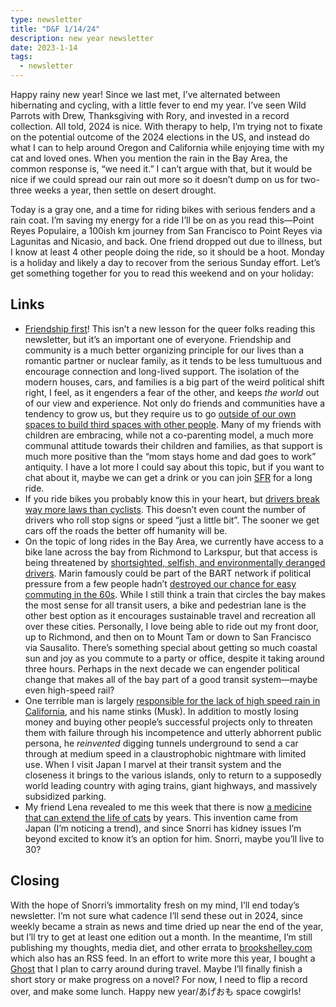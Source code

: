 ```yaml
---
type: newsletter
title: "D&F 1/14/24"
description: new year newsletter
date: 2023-1-14
tags:
  - newsletter
---
```


Happy rainy new year! Since we last met, I’ve alternated between hibernating and cycling, with a little fever to end my year. I’ve seen Wild Parrots with Drew, Thanksgiving with Rory, and invested in a record collection. All told, 2024 is nice. With therapy to help, I’m trying not to fixate on the potential outcome of the 2024 elections in the US, and instead do what I can to help around Oregon and California while enjoying time with my cat and loved ones. When you mention the rain in the Bay Area, the common response is, “we need it.” I can’t argue with that, but it would be nice if we could spread our rain out more so it doesn’t dump on us for two-three weeks a year, then settle on desert drought. 

Today is a gray one, and a time for riding bikes with serious fenders and a rain coat.   I’m saving my energy for a ride I’ll be on as you read this—Point Reyes Populaire, a 100ish km journey from San Francisco to  Point Reyes via Lagunitas and Nicasio, and back. One friend dropped out due to illness, but I know at least 4 other people doing the ride, so it should be a hoot. Monday is a holiday and likely a day to recover from the serious Sunday effort. Let’s get something together for you to read this weekend and on your holiday:

## Links

- [Friendship first](https://archive.ph/4e8TG)! This isn’t a new lesson for the queer folks reading this newsletter, but it’s an important one of everyone. Friendship and community is a much better organizing principle for our lives than a romantic partner or nuclear family, as it tends to be less tumultuous and encourage connection and long-lived support. The isolation of the modern houses, cars, and families is a big part of the weird political shift right, I feel, as it engenders a fear of the other, and keeps _the world_ out of our view and experience. Not only do friends and communities have a tendency to grow us, but they require us to go [outside of our own spaces to build third spaces with other people](https://www.cnu.org/publicsquare/2023/11/13/children-left-behind-suburbia-need-better-community-design). Many of my friends with children are embracing, while not a co-parenting model, a much more communal attitude towards their children and families, as that support is much more positive than the “mom stays home and dad goes to work” antiquity. I have a lot more I could say about this topic, but if you want to chat about it, maybe we can get a drink or you can join [SFR](https://sfrandonneurs.org) for a long ride.
- If you ride bikes you probably know this in your heart, but [drivers break way more laws than cyclists](https://electrek.co/2024/01/11/cars-or-bikes-surprising-results-of-study-reveal-who-breaks-more-road-laws/). This doesn’t even count the number of drivers who roll stop signs or speed “just a little bit”. The sooner we get cars off the roads the better off humanity will be.
- On the topic of long rides in the Bay Area, we currently have access to a bike lane across the bay from Richmond to Larkspur, but that access is being threatened by [shortsighted, selfish, and environmentally deranged drivers](https://sf.streetsblog.org/2023/10/03/rsr-bridge-pilot-coming-to-an-end-whats-next). Marin famously could be part of the BART network if political pressure from a few people hadn’t [destroyed our chance for easy commuting in the 60s](https://www.sfgate.com/local/article/Marin-County-BART-Golden-Gate-Bridge-study-14364699.php). While I still think a train that circles the bay makes the most sense for all transit users, a bike and pedestrian lane is the other best option as it encourages sustainable travel and recreation all over these cities. Personally, I love being able to ride out my front door, up to Richmond, and then on to Mount Tam or down to San Francisco via Sausalito. There’s something special about getting so much coastal sun and joy as you commute to a party or office, despite it taking around three hours. Perhaps in the next decade we can engender political change that makes all of the bay part of a good transit system—maybe even high-speed rail?
- One terrible man is largely [responsible for the lack of high speed rain in California](https://davekarpf.substack.com/p/elon-musk-and-the-infinite-rebuy), and his name stinks (Musk). In addition to mostly losing money and buying other people’s successful projects only to threaten them with failure through his incompetence and utterly abhorrent public persona, he _reinvented_ digging tunnels underground to send a car through at medium speed in a claustrophobic nightmare with limited use. When I visit Japan I marvel at their transit system and the closeness it brings to the various islands, only to return to a supposedly world leading country with aging trains, giant highways, and massively subsidized parking. 
- My friend Lena revealed to me this week that there is now [a medicine that can extend the life of cats](https://www.fda.gov/news-events/press-announcements/fda-conditionally-approves-first-drug-anemia-cats-chronic-kidney-disease) by years. This invention came from Japan (I’m noticing a trend), and since Snorri has kidney issues I’m beyond excited to know it’s an option for him. Snorri, maybe you’ll live to 30?

## Closing

With the hope of Snorri’s immortality fresh on my mind, I’ll end today’s newsletter. I’m not sure what cadence I’ll send these out in 2024, since weekly became a strain as news and time dried up near the end of the year, but I’ll try to get at least one edition out a month. In the meantime, I’m still publishing my thoughts, media diet, and other errata to [brookshelley.com](https://brookshelley.com) which also has an RSS feed. In an effort to write more this year, I bought a [Ghost](https://getfreewrite.com/products/traveler-ghost-edition) that I plan to carry around during travel. Maybe I’ll finally finish a short story or make progress on a novel? For now, I need to flip a record over, and make some lunch. Happy new year/あげおも space cowgirls!